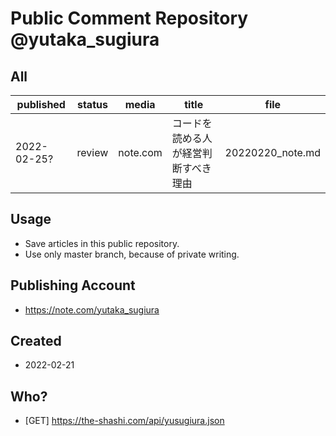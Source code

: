 # Public Comment Repository @yutaka_sugiura
 
 ## All

 | published | status | media | title | file |
 | -- | -- | -- | -- | -- |
 | 2022-02-25? | review | note.com | コードを読める人が経営判断すべき理由 | 20220220_note.md | 
 
 ## Usage

 - Save articles in this public repository.
 - Use only master branch, because of private writing.

 ## Publishing Account

 - https://note.com/yutaka_sugiura

 ## Created
  
 - 2022-02-21

 ## Who?

  - [GET] https://the-shashi.com/api/yusugiura.json

